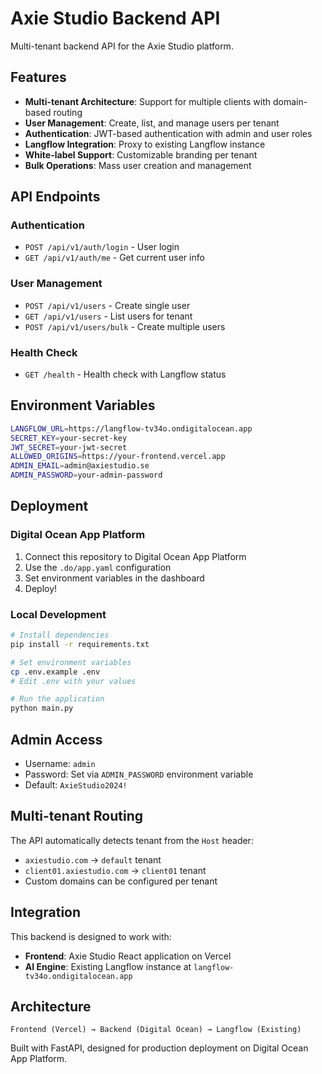 # Axie Studio Backend API

Multi-tenant backend API for the Axie Studio platform.

## Features

- **Multi-tenant Architecture**: Support for multiple clients with domain-based routing
- **User Management**: Create, list, and manage users per tenant
- **Authentication**: JWT-based authentication with admin and user roles
- **Langflow Integration**: Proxy to existing Langflow instance
- **White-label Support**: Customizable branding per tenant
- **Bulk Operations**: Mass user creation and management

## API Endpoints

### Authentication
- `POST /api/v1/auth/login` - User login
- `GET /api/v1/auth/me` - Get current user info

### User Management
- `POST /api/v1/users` - Create single user
- `GET /api/v1/users` - List users for tenant
- `POST /api/v1/users/bulk` - Create multiple users

### Health Check
- `GET /health` - Health check with Langflow status

## Environment Variables

```bash
LANGFLOW_URL=https://langflow-tv34o.ondigitalocean.app
SECRET_KEY=your-secret-key
JWT_SECRET=your-jwt-secret
ALLOWED_ORIGINS=https://your-frontend.vercel.app
ADMIN_EMAIL=admin@axiestudio.se
ADMIN_PASSWORD=your-admin-password
```

## Deployment

### Digital Ocean App Platform

1. Connect this repository to Digital Ocean App Platform
2. Use the `.do/app.yaml` configuration
3. Set environment variables in the dashboard
4. Deploy!

### Local Development

```bash
# Install dependencies
pip install -r requirements.txt

# Set environment variables
cp .env.example .env
# Edit .env with your values

# Run the application
python main.py
```

## Admin Access

- Username: `admin`
- Password: Set via `ADMIN_PASSWORD` environment variable
- Default: `AxieStudio2024!`

## Multi-tenant Routing

The API automatically detects tenant from the `Host` header:

- `axiestudio.com` → `default` tenant
- `client01.axiestudio.com` → `client01` tenant
- Custom domains can be configured per tenant

## Integration

This backend is designed to work with:
- **Frontend**: Axie Studio React application on Vercel
- **AI Engine**: Existing Langflow instance at `langflow-tv34o.ondigitalocean.app`

## Architecture

```
Frontend (Vercel) → Backend (Digital Ocean) → Langflow (Existing)
```

Built with FastAPI, designed for production deployment on Digital Ocean App Platform.
